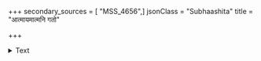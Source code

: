 +++
secondary_sources = [ "MSS_4656",]
jsonClass = "Subhaashita"
title = "आत्मायमात्मनि गतो"

+++

<details><summary>Text</summary>

आत्मायमात्मनि गतो हृदयेऽतिसूक्ष्मो ग्राह्योऽचलेन मनसा सतताभियोगात्।  
यो यं विचिन्तयति याति स तन्मयत्वं यस्मादतः सुभगमेव गता युवत्यः॥
</details>
